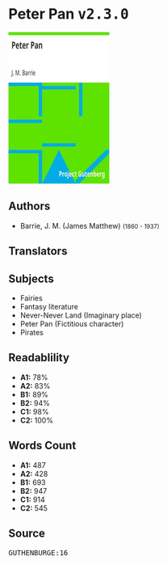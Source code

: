 # Peter Pan <kbd>v2.3.0</kbd>

![](./cover.medium.jpg "")

## Authors


 - Barrie, J. M. (James Matthew) <small>(1860 - 1937)</small>

## Translators



## Subjects


 - Fairies
 - Fantasy literature
 - Never-Never Land (Imaginary place)
 - Peter Pan (Fictitious character)
 - Pirates

## Readablility


 - **A1:** 78%
 - **A2:** 83%
 - **B1:** 89%
 - **B2:** 94%
 - **C1:** 98%
 - **C2:** 100%

## Words Count


 - **A1:** 487
 - **A2:** 428
 - **B1:** 693
 - **B2:** 947
 - **C1:** 914
 - **C2:** 545

## Source


<kbd>GUTHENBURGE:16</kbd>
